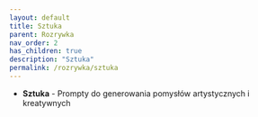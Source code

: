 ```yaml
---
layout: default
title: Sztuka
parent: Rozrywka
nav_order: 2
has_children: true
description: "Sztuka"
permalink: /rozrywka/sztuka
---
```

- **Sztuka** - Prompty do generowania pomysłów artystycznych i kreatywnych